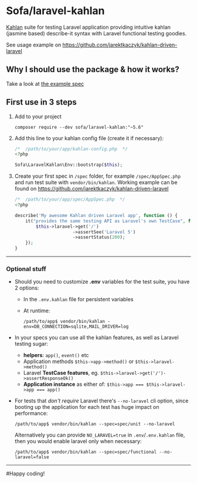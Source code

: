 # Sofa/laravel-kahlan

[Kahlan](https://kahlan.readthedocs.io) suite for testing Laravel application providing intuitive kahlan (jasmine based) describe-it syntax with Laravel functional testing goodies.

See usage example on https://github.com/jarektkaczyk/kahlan-driven-laravel

## Why I should use the package & how it works?

Take a look at [the example spec](https://github.com/jarektkaczyk/kahlan-driven-laravel/blob/5.1/spec/AppSpec.php)

## First use in 3 steps

1. Add to your project
    ```
    composer require --dev sofa/laravel-kahlan:"~5.6"
    ```

2. Add this line to your kahlan config file (create it if necessary):
    ```php
    /*  /path/to/your/app/kahlan-config.php  */
    <?php

    Sofa\LaravelKahlan\Env::bootstrap($this);

    ```

3. Create your first spec in `/spec` folder, for example `/spec/AppSpec.php` and run test suite with `vendor/bin/kahlan`. Working example can be found on https://github.com/jarektkaczyk/kahlan-driven-laravel
    ```php
    /*  /path/to/your/app/spec/AppSpec.php  */
    <?php

    describe('My awesome Kahlan driven Laravel app', function () {
        it("provides the same testing API as Laravel's own TestCase", function () {
            $this->laravel->get('/')
                          ->assertSee('Laravel 5')
                          ->assertStatus(200);
        });
    }

    ```

---

### Optional stuff

* Should you need to customize **.env** variables for the test suite, you have 2 options:
    - In the `.env.kahlan` file for persistent variables
    - At runtime:

        ```
        /path/to/app$ vendor/bin/kahlan -env=DB_CONNECTION=sqlite,MAIL_DRIVER=log
        ```

* In your specs you can use all the kahlan features, as well as Laravel testing sugar:
    - **helpers**: `app()`, `event()` etc
    - Application methods `$this->app->method()` or `$this->laravel->method()`
    - Laravel **TestCase features**, eg. `$this->laravel->get('/')->assertResponseOk()`
    - **Application instance** as either of: `$this->app === $this->laravel->app === app()`

* For tests that *don't require* Laravel there's `--no-laravel` cli option, since booting up the application for each test has huge impact on performance:
    ```
    /path/to/app$ vendor/bin/kahlan --spec=spec/unit --no-laravel
    ```

    Alternatively you can provide `NO_LARAVEL=true` in `.env`/`.env.kahlan` file, then you would enable laravel only when necessary:
    ```
    /path/to/app$ vendor/bin/kahlan --spec=spec/functional --no-laravel=false
    ```

---

#Happy coding!

